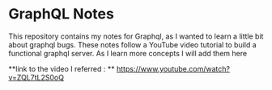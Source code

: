 # GraphQL Notes

This repository contains my notes for Graphql, as I wanted to learn a little bit about graphql bugs. These notes follow a YouTube video tutorial to build a functional graphql server. As I learn more concepts I will add them here

**link to the video I referred : ** https://www.youtube.com/watch?v=ZQL7tL2S0oQ
